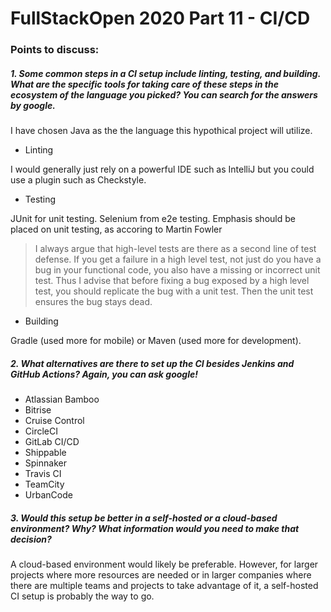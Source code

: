 # FullStackOpen 2020 Part 11 - CI/CD

### Points to discuss:

##### 1. Some common steps in a CI setup include linting, testing, and building. What are the specific tools for taking care of these steps in the ecosystem of the language you picked? You can search for the answers by google.

I have chosen Java as the the language this hypothical project will utilize. 

- Linting

I would generally just rely on a powerful IDE such as IntelliJ but you could use a plugin such as Checkstyle.

- Testing

JUnit for unit testing. Selenium from e2e testing. Emphasis should be placed on unit testing, as accoring to Martin Fowler

> I always argue that high-level tests are there as a second line of test defense. If you get a failure in a high level test, not just do you have a bug in your functional code, you also have a missing or incorrect unit test. Thus I advise that before fixing a bug exposed by a high level test, you should replicate the bug with a unit test. Then the unit test ensures the bug stays dead.

- Building

Gradle (used more for mobile) or Maven (used more for development).


##### 2. What alternatives are there to set up the CI besides Jenkins and GitHub Actions? Again, you can ask google!

- Atlassian Bamboo
- Bitrise
- Cruise Control
- CircleCI
- GitLab CI/CD
- Shippable
- Spinnaker
- Travis CI
- TeamCity
- UrbanCode


##### 3.  Would this setup be better in a self-hosted or a cloud-based environment? Why? What information would you need to make that decision?

A cloud-based environment would likely be preferable. However, for larger projects where more resources are needed or in larger companies where there are multiple teams and projects to take advantage of it, a self-hosted CI setup is probably the way to go.